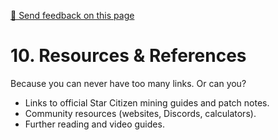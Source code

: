 [💬 Send feedback on this page](https://github.com/codepic/StarCitizen.Mining.Mole/issues/new?template=feedback.yml&title=Feedback+on+ResourcesReferences.md&page=ResourcesReferences.md)

# 10. Resources & References

Because you can never have too many links. Or can you?

- Links to official Star Citizen mining guides and patch notes.
- Community resources (websites, Discords, calculators).
- Further reading and video guides.
